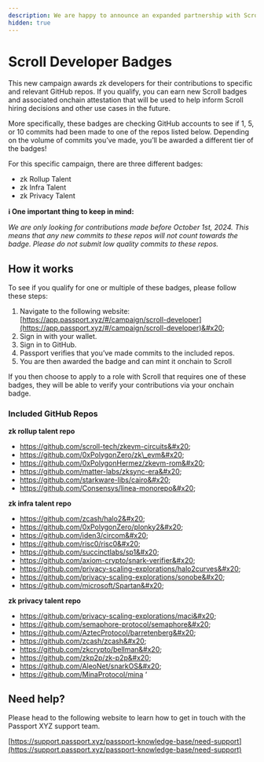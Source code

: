 ```yaml
---
description: We are happy to announce an expanded partnership with Scroll!
hidden: true
---
```


# Scroll Developer Badges

This new campaign awards zk developers for their contributions to specific and relevant GitHub repos. If you qualify, you can earn new Scroll badges and associated onchain attestation that will be used to help inform Scroll hiring decisions and other use cases in the future.&#x20;

More specifically, these badges are checking GitHub accounts to see if 1, 5, or 10 commits had been made to one of the repos listed below. Depending on the volume of commits you’ve made, you’ll be awarded a different tier of the badges!

For this specific campaign, there are three different badges:

* zk Rollup Talent
* zk Infra Talent
* zk Privacy Talent

**ℹ️ One important thing to keep in mind:**&#x20;

_We are only looking for contributions made before October 1st, 2024. This means that any new commits to these repos will not count towards the badge. Please do not submit low quality commits to these repos._&#x20;

## How it works

To see if you qualify for one or multiple of these badges, please follow these steps:

1. Navigate to the following website:\
   [https://app.passport.xyz/#/campaign/scroll-developer](https://app.passport.xyz/#/campaign/scroll-developer)&#x20;
2. Sign in with your wallet.
3. Sign in to GitHub.
4. Passport verifies that you’ve made commits to the included repos.
5. You are then awarded the badge and can mint it onchain to Scroll

If you then choose to apply to a role with Scroll that requires one of these badges, they will be able to verify your contributions via your onchain badge.&#x20;

### Included GitHub Repos

**zk rollup talent repo**&#x20;

* https://github.com/scroll-tech/zkevm-circuits&#x20;
* https://github.com/0xPolygonZero/zk\_evm&#x20;
* https://github.com/0xPolygonHermez/zkevm-rom&#x20;
* https://github.com/matter-labs/zksync-era&#x20;
* https://github.com/starkware-libs/cairo&#x20;
* https://github.com/Consensys/linea-monorepo&#x20;

**zk infra talent repo**&#x20;

* https://github.com/zcash/halo2&#x20;
* https://github.com/0xPolygonZero/plonky2&#x20;
* https://github.com/iden3/circom&#x20;
* https://github.com/risc0/risc0&#x20;
* https://github.com/succinctlabs/sp1&#x20;
* https://github.com/axiom-crypto/snark-verifier&#x20;
* https://github.com/privacy-scaling-explorations/halo2curves&#x20;
* https://github.com/privacy-scaling-explorations/sonobe&#x20;
* https://github.com/microsoft/Spartan&#x20;

**zk privacy talent repo**&#x20;

* https://github.com/privacy-scaling-explorations/maci&#x20;
* https://github.com/semaphore-protocol/semaphore&#x20;
* https://github.com/AztecProtocol/barretenberg&#x20;
* https://github.com/zcash/zcash&#x20;
* https://github.com/zkcrypto/bellman&#x20;
* https://github.com/zkp2p/zk-p2p&#x20;
* https://github.com/AleoNet/snarkOS&#x20;
* https://github.com/MinaProtocol/mina  ‘

## Need help?

Please head to the following website to learn how to get in touch with the Passport XYZ support team.

[https://support.passport.xyz/passport-knowledge-base/need-support](https://support.passport.xyz/passport-knowledge-base/need-support)
